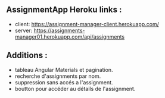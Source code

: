 ## AssignmentApp Heroku links :

- client: https://assignment-manager-client.herokuapp.com/
- server: https://assignments-manager01.herokuapp.com/api/assignments

## Additions :
- tableau Angular Materials et pagination.
- recherche d'assignments par nom.
- suppression sans accés a l'assignment.
- boutton pour accéder au détails de l'assignment.
